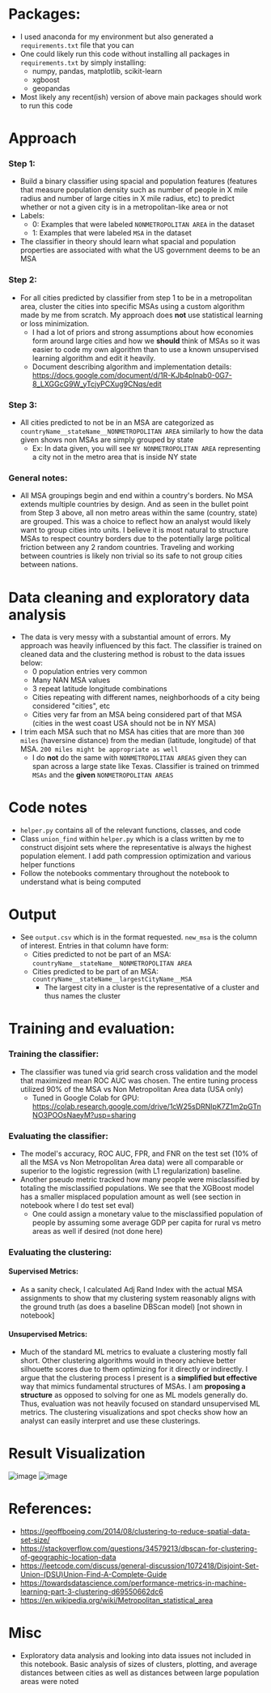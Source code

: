 # Packages:
- I used anaconda for my environment but also generated a `requirements.txt` file that you can
- One could likely run this code without installing all packages in `requirements.txt` by simply installing:
    - numpy, pandas, matplotlib, scikit-learn
    - xgboost
    - geopandas
- Most likely any recent(ish) version of above main packages should work to run this code

# Approach
### Step 1:
- Build a binary classifier using spacial and population features (features that measure population density such as number of people in X mile radius and number of large cities in X mile radius, etc) to predict whether or not a given city is in a metropolitan-like area or not
- Labels:
    - 0: Examples that were labeled `NONMETROPOLITAN AREA` in the dataset
    - 1: Examples that were labeled `MSA` in the dataset
- The classifier in theory should learn what spacial and population properties are associated with what the US government deems to be an MSA

### Step 2:
- For all cities predicted by classifier from step 1 to be in a metropolitan area, cluster the cities into specific MSAs using a custom algorithm made by me from scratch. My approach does **not** use statistical learning or loss minimization. 
    - I had a lot of priors and strong assumptions about how economies form around large cities and how we **should** think of MSAs so it was easier to code my own algorithm than to use a known unsupervised learning algorithm and edit it heavily.
    - Document describing algorithm and implementation details: https://docs.google.com/document/d/1R-KJb4pInab0-0G7-8_LXGGcG9W_yTcjyPCXug9CNqs/edit
    
### Step 3:
- All cities predicted to not be in an MSA are categorized as `countryName__stateName__NONMETROPOLITAN AREA` similarly to how the data given shows non MSAs are simply grouped by state
    - Ex: In data given, you will see `NY NONMETROPOLITAN AREA` representing a city not in the metro area that is inside NY state 

### General notes:
- All MSA groupings begin and end within a country's borders. No MSA extends multiple countries by design. And as seen in the bullet point from Step 3 above, all non metro areas within the same (country, state) are grouped. This was a choice to reflect how an analyst would likely want to group cities into units. I believe it is most natural to structure MSAs to respect country borders due to the potentially large political friction between any 2 random countries. Traveling and working between countries is likely non trivial so its safe to not group cities between nations.

# Data cleaning and exploratory data analysis
- The data is very messy with a substantial amount of errors. My approach was heavily influenced by this fact. The classifier is trained on cleaned data and the clustering method is robust to the data issues below: 
    - 0 population entries very common
    - Many NAN MSA values
    - 3 repeat latitude longitude combinations
    - Cities repeating with different names, neighborhoods of a city being considered "cities", etc
    - Cities very far from an MSA being considered part of that MSA (cities in the west coast USA should not be in NY MSA)
- I trim each MSA such that no MSA has cities that are more than `300 miles` (haversine distance) from the median (latitude, longitude) of that MSA. `200 miles might be appropriate as well`
    - I do **not** do the same with `NONMETROPOLITAN AREAS` given they can span across a large state like Texas. Classifier is trained on trimmed `MSAs` and the **given** `NONMETROPOLITAN AREAS`

# Code notes
- `helper.py` contains all of the relevant functions, classes, and code
- Class `union_find` within `helper.py` which is a class written by me to construct disjoint sets where the representative is always the highest population element. I add path compression optimization and various helper functions
- Follow the notebooks commentary throughout the notebook to understand what is being computed

# Output
- See `output.csv` which is in the format requested. `new_msa` is the column of interest. Entries in that column have form:
    - Cities predicted to not be part of an MSA: `countryName__stateName__NONMETROPOLITAN AREA`
    - Cities predicted to be part of an MSA: `countryName__stateName__largestCityName__MSA`
        - The largest city in a cluster is the representative of a cluster and thus names the cluster

# Training and evaluation:

### Training the classifier:
- The classifier was tuned via grid search cross validation and the model that maximized mean ROC AUC was chosen. The entire tuning process utilized 90% of the MSA vs Non Metropolitan Area data (USA only)
    - Tuned in Google Colab for GPU: https://colab.research.google.com/drive/1cW25sDRNIpK7Z1m2pGTnNO3POOsNaeyM?usp=sharing 

### Evaluating the classifier:
- The model's accuracy, ROC AUC, FPR, and FNR on the test set (10% of all the MSA vs Non Metropolitan Area data) were all comparable or superior to the logistic regression (with L1 regularization) baseline.
- Another pseudo metric tracked how many people were misclassified by totaling the misclassified populations. We see that the XGBoost model has a smaller misplaced population amount as well (see section in notebook where I do test set eval)
    - One could assign a monetary value to the misclassified population of people by assuming some average GDP per capita for rural vs metro areas as well if desired (not done here) 

### Evaluating the clustering:

#### Supervised Metrics:
- As a sanity check, I calculated Adj Rand Index with the actual MSA assignments to show that my clustering system reasonably aligns with the ground truth (as does a baseline DBScan model) [not shown in notebook]

#### Unsupervised Metrics:
- Much of the standard ML metrics to evaluate a clustering mostly fall short. Other clustering algorithms would in theory achieve better silhouette scores due to them optimizing for it directly or indirectly. I argue that the clustering process I present is a **simplified but effective** way that mimics fundamental structures of MSAs. I am **proposing a structure** as opposed to solving for one as ML models generally do. Thus, evaluation was not heavily focused on standard unsupervised ML metrics. The clustering visualizations and spot checks show how an analyst can easily interpret and use these clusterings.

# Result Visualization
![image](https://user-images.githubusercontent.com/8062198/222991884-e6f20aac-6d17-48de-8075-d6cda517aa71.png)
![image](https://user-images.githubusercontent.com/8062198/222991891-b93d22e5-0b78-4626-9f8b-6ef08723dc4a.png)


# References:
- https://geoffboeing.com/2014/08/clustering-to-reduce-spatial-data-set-size/
- https://stackoverflow.com/questions/34579213/dbscan-for-clustering-of-geographic-location-data
- https://leetcode.com/discuss/general-discussion/1072418/Disjoint-Set-Union-(DSU)Union-Find-A-Complete-Guide
- https://towardsdatascience.com/performance-metrics-in-machine-learning-part-3-clustering-d69550662dc6
- https://en.wikipedia.org/wiki/Metropolitan_statistical_area


# Misc
- Exploratory data analysis and looking into data issues not included in this notebook. Basic analysis of sizes of clusters, plotting, and average distances between cities as well as distances between large population areas were noted
